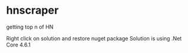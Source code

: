 # hnscraper
getting top n of HN

Right click on solution and restore nuget package
Solution is using .Net Core 4.6.1 
